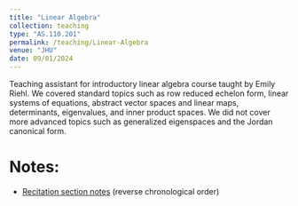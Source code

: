 ```yaml
---
title: "Linear Algebra"
collection: teaching
type: "AS.110.201"
permalink: /teaching/Linear-Algebra
venue: "JHU"
date: 09/01/2024
---
```


Teaching assistant for introductory linear algebra course taught by Emily Riehl. We covered standard topics such as row reduced echelon form, linear systems of equations, abstract vector spaces and linear maps, determinants, eigenvalues, and inner product spaces. We did not cover more advanced topics such as generalized eigenspaces and the Jordan canonical form. 

Notes:
======
* [Recitation section notes](LA-Recitation-Notes.pdf) (reverse chronological order)

